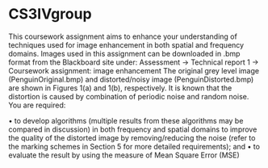# CS3IVgroup

This coursework assignment aims to enhance your understanding of techniques used
for image enhancement in both spatial and frequency domains. Images used in this
assignment can be downloaded in .bmp format from the Blackboard site under:
Assessment -> Technical report 1 -> Coursework assignment: image enhancement
The original grey level image (PenguinOriginal.bmp) and distorted/noisy image
(PenguinDistorted.bmp) are shown in Figures 1(a) and 1(b), respectively. It is known
that the distortion is caused by combination of periodic noise and random noise. You
are required:

• to develop algorithms (multiple results from these algorithms may be compared
in discussion) in both frequency and spatial domains to improve the quality of
the distorted image by removing/reducing the noise (refer to the marking
schemes in Section 5 for more detailed requirements); and
• to evaluate the result by using the measure of Mean Square Error (MSE)
